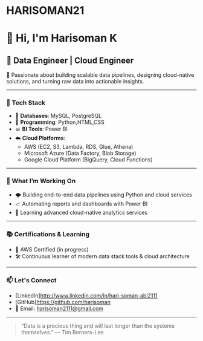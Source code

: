 # HARISOMAN21
# 👋 Hi, I'm Harisoman K

## 🚀 Data Engineer | Cloud Engineer

🎯 Passionate about building scalable data pipelines, designing cloud-native solutions, and turning raw data into actionable insights.

---

### 🧰 Tech Stack

- 💾 **Databases**: MySQL, PostgreSQL  
- 🐍 **Programming**: Python,HTML,CSS  
- 📊 **BI Tools**: Power BI  
- ☁️ **Cloud Platforms**:  
  - AWS (EC2, S3, Lambda, RDS, Glue, Athena)  
  - Microsoft Azure (Data Factory, Blob Storage)  
  - Google Cloud Platform (BigQuery, Cloud Functions)

---

### 🔧 What I’m Working On

- 🌩️ Building end-to-end data pipelines using Python and cloud services  
- 📈 Automating reports and dashboards with Power BI  
- 🧠 Learning advanced cloud-native analytics services  

---

### 📚 Certifications & Learning

- 📘 AWS Certified (in progress)  
- 🛠️ Continuous learner of modern data stack tools & cloud architecture

---

### 📫 Let's Connect

- [LinkedIn]http://www.linkedin.com/in/hari-soman-abi2111
- [GitHub]https://github.com/harisoman  
- 📧 Email:  harisoman2111@gmail.com

---

> “Data is a precious thing and will last longer than the systems themselves.” — Tim Berners-Lee
